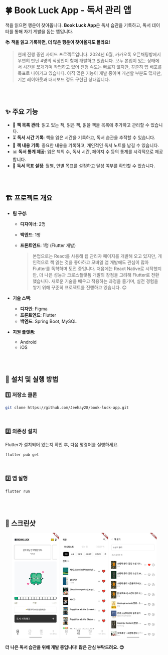 # 🍀 **Book Luck App - 독서 관리 앱**

책을 읽으면 행운이 찾아옵니다. **Book Luck App**은 독서 습관을 기록하고, 독서 데이터를 통해 자기 계발을 돕는 앱입니다.

📚 **책을 읽고 기록하면, 더 많은 행운이 찾아올지도 몰라요!**

> 현재 진행 중인 사이드 프로젝트입니다. 2024년 6월, 카카오톡 오픈채팅방에서 우연히 만난 4명의 직장인이 함께 개발하고 있습니다. 모두 본업이 있는 상태에서 시간을 쪼개가며 작업하고 있어 진행 속도는 빠르지 않지만, 꾸준히 앱 배포를 목표로 나아가고 있습니다. 아직 많은 기능이 개발 중이며 개선할 부분도 많지만, 기본 레이아웃과 대시보드 정도 구현된 상태입니다.

<br><br>

## ✨ 주요 기능
- 📖 **책 목록 관리**: 읽고 있는 책, 읽은 책, 읽을 책을 목록에 추가하고 관리할 수 있습니다.
- ⏳ **독서 시간 기록**: 책을 읽은 시간을 기록하고, 독서 습관을 추적할 수 있습니다.
- 📝 **책 내용 기록**: 중요한 내용을 기록하고, 개인적인 독서 노트를 남길 수 있습니다.
- 📊 **독서 통계 제공**: 읽은 책의 수, 독서 시간, 페이지 수 등의 통계를 시각적으로 제공합니다.
- 🎯 **독서 목표 설정**: 월별, 연별 목표를 설정하고 달성 여부를 확인할 수 있습니다.

<br><br>

## 🏗 프로젝트 개요

- **팀 구성**:
  - **디자이너**: 2명
  - **백엔드**: 1명
  - **프론트엔드**: 1명 (Flutter 개발)

    > 본업으로는 React를 사용해 웹 관리자 페이지를 개발해 오고 있지만, 개인적으로 책 읽는 것을 좋아하고 모바일 앱 개발에도 관심이 많아 Flutter를 독학하며 도전 중입니다. 처음에는 React Native로 시작했지만, 더 나은 성능과 크로스플랫폼 개발의 장점을 고려해 Flutter로 전환했습니다. 새로운 기술을 배우고 적용하는 과정을 즐기며, 실전 경험을 쌓기 위해 꾸준히 프로젝트를 진행하고 있습니다. 😊


- **기술 스택**:
  - **디자인**: Figma
  - **프론트엔드**: Flutter
  - **백엔드**: Spring Boot, MySQL

- **지원 플랫폼**:
  - Android
  - iOS

<br><br>

## 🚀 설치 및 실행 방법

### 1️⃣ 저장소 클론
```bash
git clone https://github.com/Jeehay28/book-luck-app.git
```

<br>

### 2️⃣ 의존성 설치
Flutter가 설치되어 있는지 확인 후, 다음 명령어를 실행하세요.
```bash
flutter pub get
```

<br>

### 3️⃣ 앱 실행
```bash
flutter run
```

<br><br>

## 📸 스크린샷
<p align="center">
  <img src="./dashboard.png" width="30%">
  <img src="./bookshelf.png" width="30%">
  <img src="./search.png" width="30%">
</p>


**더 나은 독서 습관을 위해 개발 중입니다! 많은 관심 부탁드려요. 😊**


